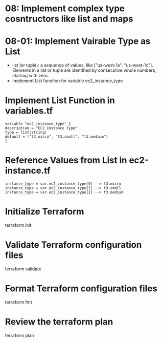 # 08: Implement complex type cosntructors like list and maps
# 08-01: Implement Vairable Type as List
- list (or tuple): a sequence of values, like ["us-west-1a", "us-west-1c"]. Elements in a list or tuple are identified by consecutive whole numbers, starting with zero.
- Implement List function for variable ec2_instance_type



# Implement List Function in variables.tf
    variable "ec2_instance_type" {
    description = "EC2 Instance Type"
    type = list(string)
    default = ["t3.micro", "t3.small", "t3.medium"]
    }

# Reference Values from List in ec2-instance.tf
    instance_type = var.ec2_instance_type[0] --> t3.micro
    instance_type = var.ec2_instance_type[1] --> t3.small
    instance_type = var.ec2_instance_type[2] --> t3.medium

# Initialize Terraform
terraform init

# Validate Terraform configuration files
terraform validate

# Format Terraform configuration files
terraform fmt

# Review the terraform plan
terraform plan 

